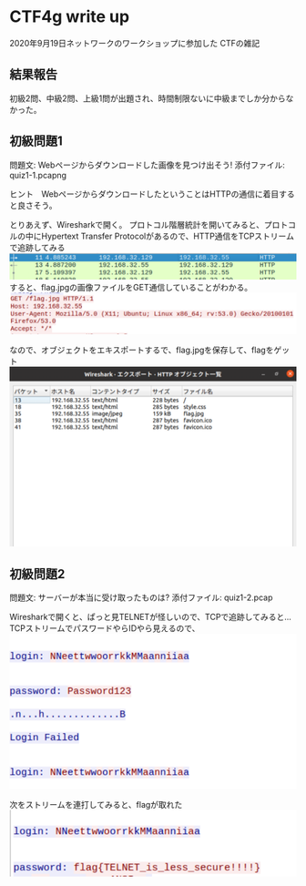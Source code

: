 # CTF4g write up
2020年9月19日ネットワークのワークショップに参加した
CTFの雑記

## 結果報告
初級2問、中級2問、上級1問が出題され、時間制限ないに中級までしか分からなかった。

## 初級問題1
問題文: Webページからダウンロードした画像を見つけ出そう!
添付ファイル: quiz1-1.pcapng

ヒント　WebページからダウンロードしたということはHTTPの通信に着目すると良さそう。

とりあえず、Wiresharkで開く。
プロトコル階層統計を開いてみると、プロトコルの中にHypertext Transfer Protocolがあるので、HTTP通信をTCPストリームで追跡してみる
<img src="スクリーンショット 2020-09-19 11.09.18.png" alt="quiz1_1" >
すると、flag.jpgの画像ファイルをGET通信していることがわかる。
<img src="スクリーンショット 2020-09-19 11.10.05.png" alt="quiz1_1" >

なので、オブジェクトをエキスポートするで、flag.jpgを保存して、flagをゲット
<img src="スクリーンショット 2020-09-19 11.10.42.png" alt="quiz1_1" >

## 初級問題2
問題文: サーバーが本当に受け取ったものは?
添付ファイル: quiz1-2.pcap

Wiresharkで開くと、ぱっと見TELNETが怪しいので、TCPで追跡してみると...
TCPストリームでパスワードやらIDやら見えるので、
<img src="スクリーンショット 2020-09-19 11.21.54.png" alt="quiz1_1" >


次をストリームを連打してみると、flagが取れた
<img src="スクリーンショット 2020-09-19 11.23.27.png" alt="quiz1_1" >
